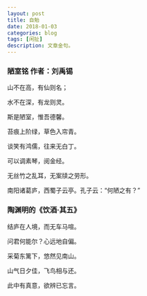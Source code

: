 ```yaml
---
layout: post
title: 自勉
date: 2018-01-03
categories: blog
tags: [闲扯]
description: 文章金句。
---
```



### 陋室铭 作者：刘禹锡 

山不在高，有仙则名；

水不在深，有龙则灵。

斯是陋室，惟吾德馨。

苔痕上阶绿，草色入帘青。

谈笑有鸿儒，往来无白丁。

可以调素琴，阅金经。

无丝竹之乱耳，无案牍之劳形。

南阳诸葛庐，西蜀子云亭。孔子云：“何陋之有？”


### 陶渊明的《饮酒·其五》

结庐在人境，而无车马喧。

问君何能尔？心远地自偏。

采菊东篱下，悠然见南山。

山气日夕佳，飞鸟相与还。

此中有真意，欲辨已忘言。
